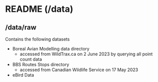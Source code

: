 # README (/data)

## /data/raw

Contains the following datasets
 * Boreal Avian Modelling data directory
   * accessed from WildTrax.ca on 2 June 2023 by querying all point count data
 * BBS Routes Stops directory
   * accessed from Canadian Wildlife Service on 17 May 2023
 * eBird Data
